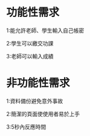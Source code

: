 # 功能性需求

1:能允許老師、學生輸入自己帳密

2:學生可以繳交功課

3:老師可以輸入成績

# 非功能性需求

1:資料備份避免意外事故

2:簡潔的頁面使使用者易於上手

3:5秒內反應時間


